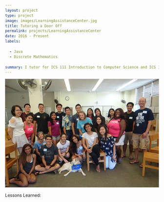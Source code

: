 ```yaml
---
layout: project
type: project
image: images/LearningAssistanceCenter.jpg
title: Tutoring a Door Off
permalink: projects/LearningAssistanceCenter
date: 2016 - Present
labels:
  
  - Java
  - Discrete Mathematics
  
summary: I tutor for ICS 111 Introduction to Computer Science and ICS 141 Discrete Mathematics for Computer Science. 
---
```


<img class="ui centered middle image" src="../images/LearningAssistanceCenter.jpg">




Lessons Learned:




